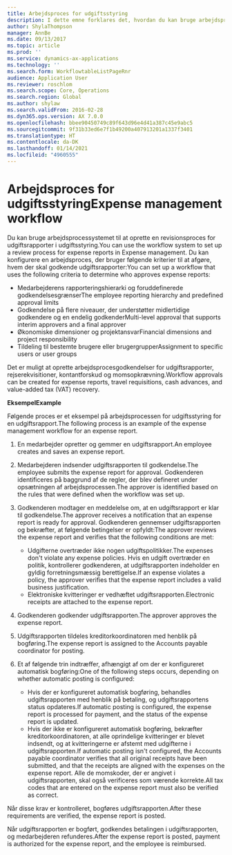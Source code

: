 ```yaml
---
title: Arbejdsproces for udgiftsstyring
description: I dette emne forklares det, hvordan du kan bruge arbejdsprocessystemet i Microsoft Dynamics 365 Finance til at oprette en revisionsproces for udgiftsrapporter i udgiftsstyring.
author: ShylaThompson
manager: AnnBe
ms.date: 09/13/2017
ms.topic: article
ms.prod: ''
ms.service: dynamics-ax-applications
ms.technology: ''
ms.search.form: WorkflowtableListPageRnr
audience: Application User
ms.reviewer: roschlom
ms.search.scope: Core, Operations
ms.search.region: Global
ms.author: shylaw
ms.search.validFrom: 2016-02-28
ms.dyn365.ops.version: AX 7.0.0
ms.openlocfilehash: bbee90450749c89f643d96e4d41a387c45e9abc5
ms.sourcegitcommit: 9f31b33ed6e7f1b49200a407913201a1337f3401
ms.translationtype: HT
ms.contentlocale: da-DK
ms.lasthandoff: 01/14/2021
ms.locfileid: "4960555"
---
```

# <a name="expense-management-workflow"></a><span data-ttu-id="e0e29-103">Arbejdsproces for udgiftsstyring</span><span class="sxs-lookup"><span data-stu-id="e0e29-103">Expense management workflow</span></span>

<span data-ttu-id="e0e29-104">Du kan bruge arbejdsprocessystemet til at oprette en revisionsproces for udgiftsrapporter i udgiftsstyring.</span><span class="sxs-lookup"><span data-stu-id="e0e29-104">You can use the workflow system to set up a review process for expense reports in Expense management.</span></span> <span data-ttu-id="e0e29-105">Du kan konfigurere en arbejdsproces, der bruger følgende kriterier til at afgøre, hvem der skal godkende udgiftsrapporter:</span><span class="sxs-lookup"><span data-stu-id="e0e29-105">You can set up a workflow that uses the following criteria to determine who approves expense reports:</span></span>

- <span data-ttu-id="e0e29-106">Medarbejderens rapporteringshierarki og foruddefinerede godkendelsesgrænser</span><span class="sxs-lookup"><span data-stu-id="e0e29-106">The employee reporting hierarchy and predefined approval limits</span></span>
- <span data-ttu-id="e0e29-107">Godkendelse på flere niveauer, der understøtter midlertidige godkendere og en endelig godkender</span><span class="sxs-lookup"><span data-stu-id="e0e29-107">Multi-level approval that supports interim approvers and a final approver</span></span>
- <span data-ttu-id="e0e29-108">Økonomiske dimensioner og projektansvar</span><span class="sxs-lookup"><span data-stu-id="e0e29-108">Financial dimensions and project responsibility</span></span>
- <span data-ttu-id="e0e29-109">Tildeling til bestemte brugere eller brugergrupper</span><span class="sxs-lookup"><span data-stu-id="e0e29-109">Assignment to specific users or user groups</span></span>

<span data-ttu-id="e0e29-110">Det er muligt at oprette arbejdsprocesgodkendelser for udgiftsrapporter, rejserekvisitioner, kontantforskud og momsopkrævning.</span><span class="sxs-lookup"><span data-stu-id="e0e29-110">Workflow approvals can be created for expense reports, travel requisitions, cash advances, and value-added tax (VAT) recovery.</span></span>

<span data-ttu-id="e0e29-111">**Eksempel**</span><span class="sxs-lookup"><span data-stu-id="e0e29-111">**Example**</span></span>

<span data-ttu-id="e0e29-112">Følgende proces er et eksempel på arbejdsprocessen for udgiftsstyring for en udgiftsrapport.</span><span class="sxs-lookup"><span data-stu-id="e0e29-112">The following process is an example of the expense management workflow for an expense report.</span></span>

1. <span data-ttu-id="e0e29-113">En medarbejder opretter og gemmer en udgiftsrapport.</span><span class="sxs-lookup"><span data-stu-id="e0e29-113">An employee creates and saves an expense report.</span></span>
2. <span data-ttu-id="e0e29-114">Medarbejderen indsender udgiftsrapporten til godkendelse.</span><span class="sxs-lookup"><span data-stu-id="e0e29-114">The employee submits the expense report for approval.</span></span> <span data-ttu-id="e0e29-115">Godkenderen identificeres på baggrund af de regler, der blev defineret under opsætningen af arbejdsprocessen.</span><span class="sxs-lookup"><span data-stu-id="e0e29-115">The approver is identified based on the rules that were defined when the workflow was set up.</span></span>
3. <span data-ttu-id="e0e29-116">Godkenderen modtager en meddelelse om, at en udgiftsrapport er klar til godkendelse.</span><span class="sxs-lookup"><span data-stu-id="e0e29-116">The approver receives a notification that an expense report is ready for approval.</span></span> <span data-ttu-id="e0e29-117">Godkenderen gennemser udgiftsrapporten og bekræfter, at følgende betingelser er opfyldt:</span><span class="sxs-lookup"><span data-stu-id="e0e29-117">The approver reviews the expense report and verifies that the following conditions are met:</span></span>

    - <span data-ttu-id="e0e29-118">Udgifterne overtræder ikke nogen udgiftspolitikker.</span><span class="sxs-lookup"><span data-stu-id="e0e29-118">The expenses don't violate any expense policies.</span></span> <span data-ttu-id="e0e29-119">Hvis en udgift overtræder en politik, kontrollerer godkenderen, at udgiftsrapporten indeholder en gyldig forretningsmæssig berettigelse.</span><span class="sxs-lookup"><span data-stu-id="e0e29-119">If an expense violates a policy, the approver verifies that the expense report includes a valid business justification.</span></span>
    - <span data-ttu-id="e0e29-120">Elektroniske kvitteringer er vedhæftet udgiftsrapporten.</span><span class="sxs-lookup"><span data-stu-id="e0e29-120">Electronic receipts are attached to the expense report.</span></span>

4. <span data-ttu-id="e0e29-121">Godkenderen godkender udgiftsrapporten.</span><span class="sxs-lookup"><span data-stu-id="e0e29-121">The approver approves the expense report.</span></span>
5. <span data-ttu-id="e0e29-122">Udgiftsrapporten tildeles kreditorkoordinatoren med henblik på bogføring.</span><span class="sxs-lookup"><span data-stu-id="e0e29-122">The expense report is assigned to the Accounts payable coordinator for posting.</span></span>
6. <span data-ttu-id="e0e29-123">Et af følgende trin indtræffer, afhængigt af om der er konfigureret automatisk bogføring:</span><span class="sxs-lookup"><span data-stu-id="e0e29-123">One of the following steps occurs, depending on whether automatic posting is configured:</span></span>

    - <span data-ttu-id="e0e29-124">Hvis der er konfigureret automatisk bogføring, behandles udgiftsrapporten med henblik på betaling, og udgiftsrapportens status opdateres.</span><span class="sxs-lookup"><span data-stu-id="e0e29-124">If automatic posting is configured, the expense report is processed for payment, and the status of the expense report is updated.</span></span>
    - <span data-ttu-id="e0e29-125">Hvis der ikke er konfigureret automatisk bogføring, bekræfter kreditorkoordinatoren, at alle oprindelige kvitteringer er blevet indsendt, og at kvitteringerne er afstemt med udgifterne i udgiftsrapporten.</span><span class="sxs-lookup"><span data-stu-id="e0e29-125">If automatic posting isn't configured, the Accounts payable coordinator verifies that all original receipts have been submitted, and that the receipts are aligned with the expenses on the expense report.</span></span> <span data-ttu-id="e0e29-126">Alle de momskoder, der er angivet i udgiftsrapporten, skal også verificeres som værende korrekte.</span><span class="sxs-lookup"><span data-stu-id="e0e29-126">All tax codes that are entered on the expense report must also be verified as correct.</span></span>

<span data-ttu-id="e0e29-127">Når disse krav er kontrolleret, bogføres udgiftsrapporten.</span><span class="sxs-lookup"><span data-stu-id="e0e29-127">After these requirements are verified, the expense report is posted.</span></span>

<span data-ttu-id="e0e29-128">Når udgiftsrapporten er bogført, godkendes betalingen i udgiftsrapporten, og medarbejderen refunderes.</span><span class="sxs-lookup"><span data-stu-id="e0e29-128">After the expense report is posted, payment is authorized for the expense report, and the employee is reimbursed.</span></span>
